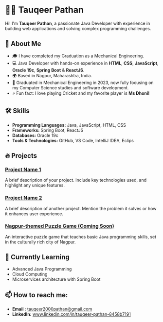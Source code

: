 # 👨‍💻 Tauqeer Pathan

Hi! I'm **Tauqeer Pathan**, a passionate Java Developer with experience in building web applications and solving complex programming challenges.

## 🚀 About Me
- 🎓 I have completed my Graduation as a Mechanical Engineering.
- 💻 Java Developer with hands-on experience in **HTML**, **CSS**, **JavaScript**, **Oracle 19c**, **Spring Boot** & **ReactJS**.
- 🌍 Based in Nagpur, Maharashtra, India.
- 📅 Graduated in Mechanical Engineering in 2023, now fully focusing on my Computer Science studies and software development.
- ⚡ Fun fact: I love playing Cricket and my favorite player is **Ms Dhoni!**

## 🛠️ Skills

- **Programming Languages:** Java, JavaScript, HTML, CSS
- **Frameworks:** Spring Boot, ReactJS
- **Databases:** Oracle 19c
- **Tools & Technologies:** GitHub, VS Code, IntelliJ IDEA, Eclips

## 🔥 Projects

### [Project Name 1](https://github.com/yourusername/project1)
A brief description of your project. Include key technologies used, and highlight any unique features.

### [Project Name 2](https://github.com/yourusername/project2)
A brief description of another project. Mention the problem it solves or how it enhances user experience.

### [Nagpur-themed Puzzle Game (Coming Soon)](https://github.com/yourusername/nagpur-puzzle-game)
An interactive puzzle game that teaches basic Java programming skills, set in the culturally rich city of Nagpur.

## 🌱 Currently Learning
- Advanced Java Programming
- Cloud Computing
- Microservices architecture with Spring Boot

## 📫 How to reach me:
- **Email   :** tauqeer2000pathan@gmail.com
- **LinkedIn:** www.linkedin.com/in/tauqeer-pathan-8458b7191
